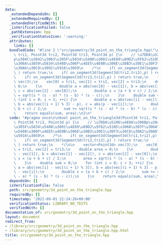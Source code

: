 ```yaml
---
data:
  _extendedDependsOn: []
  _extendedRequiredBy: []
  _extendedVerifiedWith: []
  _isVerificationFailed: false
  _pathExtension: hpp
  _verificationStatusIcon: ':warning:'
  attributes:
    links: []
  bundledCode: "#line 2 \"src/geometry/3d_point_on_the_triangle.hpp\"\n\nbool point_on_the_triangle3d(Point3d\
    \ tri1, Point3d tri2, Point3d tri3, Point3d p) {\n    // \u7DDA\u5206\u4E0A\u306B\
    p\u304C\u3042\u3063\u305F\u5834\u5408\u3001\u4E09\u89D2\u5F62\u5185\u3068\u307F\
    \u306A\u3059\u5834\u5408\u306F\u4EE5\u4E0B\u306E\u30B3\u30E1\u30F3\u30C8\u30A2\
    \u30A6\u30C8\u3092\u5916\u3059\n    /*\n    if( on_segment3d(Segment3d(tri1,tri2),p)\
    \ ) return true;\n    if( on_segment3d(Segment3d(tri2,tri3),p) ) return true;\n\
    \    if( on_segment3d(Segment3d(tri3,tri1),p) ) return true;\n    */\n\n    vector<Point3d>\
    \ vec(3);\n    vec[0] = tri1, vec[1] = tri2, vec[2] = tri3;\n    double area =\
    \ 0;\n    {\n        double a = abs(vec[0] - vec[1]), b = abs(vec[1] - vec[2]),\
    \ c = abs(vec[2] - vec[0]);\n        double s = (a + b + c) / 2;\n        area\
    \ = sqrt(s * (s - a) * (s - b) * (s - c));\n    }\n    double sum = 0;\n    for\
    \ (int i = 0; i < 3; ++i) {\n        double a = abs(vec[i] - vec[(i + 1) % 3]),\
    \ b = abs(vec[(i + 1) % 3] - p), c = abs(p - vec[i]);\n        double s = (a +\
    \ b + c) / 2;\n        sum += sqrt(s * (s - a) * (s - b) * (s - c));\n    }\n\
    \    return equals(sum, area);\n}\n"
  code: "#pragma once\n\nbool point_on_the_triangle3d(Point3d tri1, Point3d tri2,\
    \ Point3d tri3, Point3d p) {\n    // \u7DDA\u5206\u4E0A\u306Bp\u304C\u3042\u3063\
    \u305F\u5834\u5408\u3001\u4E09\u89D2\u5F62\u5185\u3068\u307F\u306A\u3059\u5834\
    \u5408\u306F\u4EE5\u4E0B\u306E\u30B3\u30E1\u30F3\u30C8\u30A2\u30A6\u30C8\u3092\
    \u5916\u3059\n    /*\n    if( on_segment3d(Segment3d(tri1,tri2),p) ) return true;\n\
    \    if( on_segment3d(Segment3d(tri2,tri3),p) ) return true;\n    if( on_segment3d(Segment3d(tri3,tri1),p)\
    \ ) return true;\n    */\n\n    vector<Point3d> vec(3);\n    vec[0] = tri1, vec[1]\
    \ = tri2, vec[2] = tri3;\n    double area = 0;\n    {\n        double a = abs(vec[0]\
    \ - vec[1]), b = abs(vec[1] - vec[2]), c = abs(vec[2] - vec[0]);\n        double\
    \ s = (a + b + c) / 2;\n        area = sqrt(s * (s - a) * (s - b) * (s - c));\n\
    \    }\n    double sum = 0;\n    for (int i = 0; i < 3; ++i) {\n        double\
    \ a = abs(vec[i] - vec[(i + 1) % 3]), b = abs(vec[(i + 1) % 3] - p), c = abs(p\
    \ - vec[i]);\n        double s = (a + b + c) / 2;\n        sum += sqrt(s * (s\
    \ - a) * (s - b) * (s - c));\n    }\n    return equals(sum, area);\n}\n"
  dependsOn: []
  isVerificationFile: false
  path: src/geometry/3d_point_on_the_triangle.hpp
  requiredBy: []
  timestamp: '2022-09-01 22:24:26+09:00'
  verificationStatus: LIBRARY_NO_TESTS
  verifiedWith: []
documentation_of: src/geometry/3d_point_on_the_triangle.hpp
layout: document
redirect_from:
- /library/src/geometry/3d_point_on_the_triangle.hpp
- /library/src/geometry/3d_point_on_the_triangle.hpp.html
title: src/geometry/3d_point_on_the_triangle.hpp
---
```

